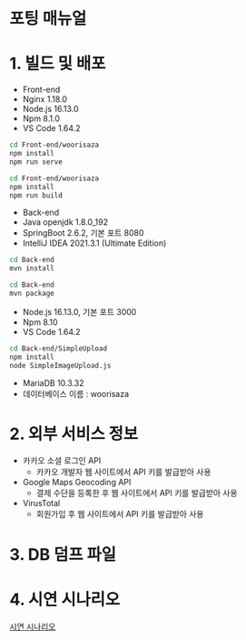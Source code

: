# 포팅 매뉴얼

# 1. 빌드 및 배포

- Front-end
- Nginx 1.18.0
- Node.js 16.13.0
- Npm 8.1.0
- VS Code 1.64.2

```bash
cd Front-end/woorisaza
npm install
npm run serve
```

```bash
cd Front-end/woorisaza
npm install
npm run build
```

- Back-end
- Java openjdk 1.8.0_192
- SpringBoot 2.6.2, 기본 포트 8080
- IntelliJ IDEA 2021.3.1 (Ultimate Edition)

```bash
cd Back-end
mvn install
```

```bash
cd Back-end
mvn package
```

- Node.js 16.13.0, 기본 포트 3000
- Npm 8.10
- VS Code 1.64.2

```bash
cd Back-end/SimpleUpload
npm install
node SimpleImageUpload.js
```

- MariaDB 10.3.32
- 데이터베이스 이름 : woorisaza

# 2. 외부 서비스 정보

- 카카오 소셜 로그인 API
    - 카카오 개발자 웹 사이트에서 API 키를 발급받아 사용
- Google Maps Geocoding API
    - 결제 수단을 등록한 후 웹 사이트에서 API 키를 발급받아 사용
- VirusTotal
    - 회원가입 후 웹 사이트에서 API 키를 발급받아 사용

# 3. DB 덤프 파일

# 4. 시연 시나리오
[시연 시나리오](./woorisaza_scenario.pdf)
